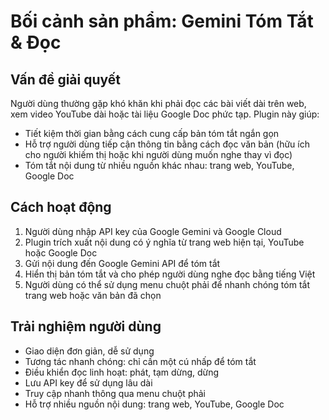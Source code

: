 # Bối cảnh sản phẩm: Gemini Tóm Tắt & Đọc

## Vấn đề giải quyết
Người dùng thường gặp khó khăn khi phải đọc các bài viết dài trên web, xem video YouTube dài hoặc tài liệu Google Doc phức tạp. Plugin này giúp:
- Tiết kiệm thời gian bằng cách cung cấp bản tóm tắt ngắn gọn
- Hỗ trợ người dùng tiếp cận thông tin bằng cách đọc văn bản (hữu ích cho người khiếm thị hoặc khi người dùng muốn nghe thay vì đọc)
- Tóm tắt nội dung từ nhiều nguồn khác nhau: trang web, YouTube, Google Doc

## Cách hoạt động
1. Người dùng nhập API key của Google Gemini và Google Cloud
2. Plugin trích xuất nội dung có ý nghĩa từ trang web hiện tại, YouTube hoặc Google Doc
3. Gửi nội dung đến Google Gemini API để tóm tắt
4. Hiển thị bản tóm tắt và cho phép người dùng nghe đọc bằng tiếng Việt
5. Người dùng có thể sử dụng menu chuột phải để nhanh chóng tóm tắt trang web hoặc văn bản đã chọn

## Trải nghiệm người dùng
- Giao diện đơn giản, dễ sử dụng
- Tương tác nhanh chóng: chỉ cần một cú nhấp để tóm tắt
- Điều khiển đọc linh hoạt: phát, tạm dừng, dừng
- Lưu API key để sử dụng lâu dài
- Truy cập nhanh thông qua menu chuột phải
- Hỗ trợ nhiều nguồn nội dung: trang web, YouTube, Google Doc